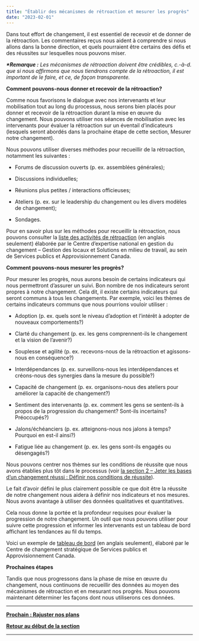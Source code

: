 ```yaml
---
title: "Établir des mécanismes de rétroaction et mesurer les progrès"
date: "2023-02-01"
---
```


Dans tout effort de changement, il est essentiel de recevoir et de donner de la rétroaction. Les commentaires reçus nous aident à comprendre si nous allons dans la bonne direction, et quels pourraient être certains des défis et des réussites sur lesquelles nous pouvons miser.

**_\*Remarque :_** _Les mécanismes de rétroaction doivent être crédibles, c.-à-d. que si nous affirmons que nous tiendrons compte de la rétroaction, il est important de le faire, et ce, de façon transparente._

**Comment pouvons-nous donner et recevoir de la rétroaction?**

Comme nous favorisons le dialogue avec nos intervenants et leur mobilisation tout au long du processus, nous serons bien placés pour donner et recevoir de la rétroaction durant la mise en œuvre du changement. Nous pouvons utiliser nos séances de mobilisation avec les intervenants pour évaluer la rétroaction sur un éventail d’indicateurs (lesquels seront abordés dans la prochaine étape de cette section, Mesurer notre changement).

Nous pouvons utiliser diverses méthodes pour recueillir de la rétroaction, notamment les suivantes :

- Forums de discussion ouverts (p. ex. assemblées générales);

- Discussions individuelles;

- Réunions plus petites / interactions officieuses;

- Ateliers (p. ex. sur le leadership du changement ou les divers modèles de changement);

- Sondages.

Pour en savoir plus sur les méthodes pour recueillir la rétroaction, nous pouvons consulter la [liste des activités de rétroaction](https://wiki.gccollab.ca/images/4/4c/Feedback_Strategy_Options.docx) (en anglais seulement) élaborée par le Centre d’expertise national en gestion du changement – Gestion des locaux et Solutions en milieu de travail, au sein de Services publics et Approvisionnement Canada.

**Comment pouvons-nous mesurer les progrès?**

Pour mesurer les progrès, nous aurons besoin de certains indicateurs qui nous permettront d’assurer un suivi. Bon nombre de nos indicateurs seront propres à notre changement. Cela dit, il existe certains indicateurs qui seront communs à tous les changements. Par exemple, voici les thèmes de certains indicateurs communs que nous pourrions vouloir utiliser :

- Adoption (p. ex. quels sont le niveau d’adoption et l’intérêt à adopter de nouveaux comportements?)

- Clarté du changement (p. ex. les gens comprennent-ils le changement et la vision de l’avenir?)

- Souplesse et agilité (p. ex. recevons-nous de la rétroaction et agissons-nous en conséquence?)

- Interdépendances (p. ex. surveillons-nous les interdépendances et créons-nous des synergies dans la mesure du possible?)

- Capacité de changement (p. ex. organisons-nous des ateliers pour améliorer la capacité de changement?)

- Sentiment des intervenants (p. ex. comment les gens se sentent-ils à propos de la progression du changement? Sont-ils incertains? Préoccupés?)

- Jalons/échéanciers (p. ex. atteignons-nous nos jalons à temps? Pourquoi en est-il ainsi?)

- Fatigue liée au changement (p. ex. les gens sont-ils engagés ou désengagés?)

Nous pouvons centrer nos thèmes sur les conditions de réussite que nous avons établies plus tôt dans le processus (voir [la section 2 – Jeter les bases d’un changement réussi : Définir nos conditions de réussite](https://articles.alpha.canada.ca/framework-for-leading-change/fr/definir-nos-conditions-de-reussite/)).

Le fait d’avoir défini le plus clairement possible ce que doit être la réussite de notre changement nous aidera à définir nos indicateurs et nos mesures. Nous avons avantage à utiliser des données qualitatives et quantitatives.

Cela nous donne la portée et la profondeur requises pour évaluer la progression de notre changement. Un outil que nous pouvons utiliser pour suivre cette progression et informer les intervenants est un tableau de bord affichant les tendances au fil du temps.

Voici un exemple de [tableau de bord](https://gcdocs.gc.ca/tpsgc-pwgsc/llisapi.dll/link/394052150) (en anglais seulement), élaboré par le Centre de changement stratégique de Services publics et Approvisionnement Canada.

**Prochaines étapes**

Tandis que nous progressons dans la phase de mise en œuvre du changement, nous continuons de recueillir des données au moyen des mécanismes de rétroaction et en mesurant nos progrès. Nous pouvons maintenant déterminer les façons dont nous utiliserons ces données.

* * *

[****Prochain : Rajuster nos plans****](https://articles.alpha.canada.ca/framework-for-leading-change/fr/rajuster-nos-plans/)

[**Retour au début de la section**](https://articles.alpha.canada.ca/framework-for-leading-change/fr/mise-en-oeuvre-du-changement/)

* * *
